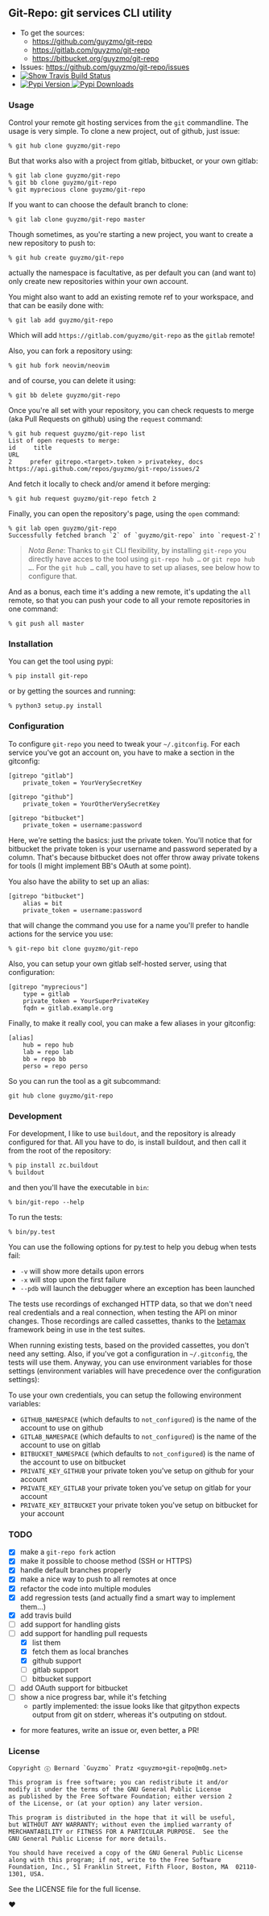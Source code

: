 ## Git-Repo: git services CLI utility

* To get the sources:
  * https://github.com/guyzmo/git-repo
  * https://gitlab.com/guyzmo/git-repo
  * https://bitbucket.org/guyzmo/git-repo
* Issues: https://github.com/guyzmo/git-repo/issues
* [![Show Travis Build Status](https://travis-ci.org/guyzmo/git-repo.svg)](https://travis-ci.org/guyzmo/git-repo)
* [![Pypi Version](https://img.shields.io/pypi/v/git-repo.svg) ![Pypi Downloads](https://img.shields.io/pypi/dm/git-repo.svg)](https://pypi.python.org/pypi/git-repo)

### Usage

Control your remote git hosting services from the `git` commandline. The usage is
very simple. To clone a new project, out of github, just issue:

    % git hub clone guyzmo/git-repo

But that works also with a project from gitlab, bitbucket, or your own gitlab:

    % git lab clone guyzmo/git-repo
    % git bb clone guyzmo/git-repo
    % git myprecious clone guyzmo/git-repo

If you want to can choose the default branch to clone:

    % git lab clone guyzmo/git-repo master

Though sometimes, as you're starting a new project, you want to create a new
repository to push to:

    % git hub create guyzmo/git-repo

actually the namespace is facultative, as per default you can (and want to)
only create new repositories within your own account.

You might also want to add an existing remote ref to your workspace, and that
can be easily done with:

    % git lab add guyzmo/git-repo

Which will add `https://gitlab.com/guyzmo/git-repo` as the `gitlab` remote!

Also, you can fork a repository using:

    % git hub fork neovim/neovim

and of course, you can delete it using:

    % git bb delete guyzmo/git-repo

Once you're all set with your repository, you can check requests to merge 
(aka Pull Requests on github) using the `request` command:

    % git hub request guyzmo/git-repo list
    List of open requests to merge:
    id     title                                                           URL
    2     prefer gitrepo.<target>.token > privatekey, docs                https://api.github.com/repos/guyzmo/git-repo/issues/2

And fetch it locally to check and/or amend it before merging:

    % git hub request guyzmo/git-repo fetch 2

Finally, you can open the repository's page, using the `open` command:

    % git lab open guyzmo/git-repo
    Successfully fetched branch `2` of `guyzmo/git-repo` into `request-2`!

> *Nota Bene*: Thanks to `git` CLI flexibility, by installing `git-repo` you directly
> have acces to the tool using `git-repo hub …` or `git repo hub …`. For the
> `git hub …` call, you have to set up aliases, see below how to configure that.

And as a bonus, each time it's adding a new remote, it's updating the `all` remote,
so that you can push your code to all your remote repositories in one command:

    % git push all master

### Installation

You can get the tool using pypi:

    % pip install git-repo

or by getting the sources and running:

    % python3 setup.py install

### Configuration

To configure `git-repo` you need to tweak your `~/.gitconfig`. For each service
you've got an account on, you have to make a section in the gitconfig:

    [gitrepo "gitlab"]
        private_token = YourVerySecretKey

    [gitrepo "github"]
        private_token = YourOtherVerySecretKey

    [gitrepo "bitbucket"]
        private_token = username:password

Here, we're setting the basics: just the private token. You'll notice that for bitbucket
the private token is your username and password seperated by a column. That's because
bitbucket does not offer throw away private tokens for tools (I might implement BB's OAuth
at some point).

You also have the ability to set up an alias:

    [gitrepo "bitbucket"]
        alias = bit
        private_token = username:password

that will change the command you use for a name you'll prefer to handle actions
for the service you use:

    % git-repo bit clone guyzmo/git-repo

Also, you can setup your own gitlab self-hosted server, using that configuration:

    [gitrepo "myprecious"]
        type = gitlab
        private_token = YourSuperPrivateKey
        fqdn = gitlab.example.org

Finally, to make it really cool, you can make a few aliases in your gitconfig:

    [alias]
        hub = repo hub
        lab = repo lab
        bb = repo bb
        perso = repo perso

So you can run the tool as a git subcommand:

    git hub clone guyzmo/git-repo

### Development

For development, I like to use `buildout`, and the repository is already configured
for that. All you have to do, is install buildout, and then call it from the root of 
the repository:

    % pip install zc.buildout
    % buildout

and then you'll have the executable in `bin`:

    % bin/git-repo --help

To run the tests:

    % bin/py.test

You can use the following options for py.test to help you debug when tests fail:

* `-v` will show more details upon errors
* `-x` will stop upon the first failure
* `--pdb` will launch the debugger where an exception has been launched


The tests use recordings of exchanged HTTP data, so that we don't need real credentials
and a real connection, when testing the API on minor changes. Those recordings are
called cassettes, thanks to the [betamax](https://github.com/sigmavirus24/betamax) framework
being in use in the test suites.

When running existing tests, based on the provided cassettes, you don't need any 
setting. Also, if you've got a configuration in `~/.gitconfig`, the tests will use
them. Anyway, you can use environment variables for those settings (environment
variables will have precedence over the configuration settings):

To use your own credentials, you can setup the following environment variables:

* `GITHUB_NAMESPACE` (which defaults to `not_configured`) is the name of the account to use on github
* `GITLAB_NAMESPACE` (which defaults to `not_configured`) is the name of the account to use on gitlab 
* `BITBUCKET_NAMESPACE` (which defaults to `not_configured`) is the name of the account to use on bitbucket
* `PRIVATE_KEY_GITHUB` your private token you've setup on github for your account
* `PRIVATE_KEY_GITLAB` your private token you've setup on gitlab for your account
* `PRIVATE_KEY_BITBUCKET` your private token you've setup on bitbucket for your account

### TODO

* [x] make a `git-repo fork` action
* [x] make it possible to choose method (SSH or HTTPS)
* [x] handle default branches properly
* [x] make a nice way to push to all remotes at once
* [x] refactor the code into multiple modules
* [x] add regression tests (and actually find a smart way to implement them…)
* [x] add travis build
* [ ] add support for handling gists
* [ ] add support for handling pull requests
  * [x] list them
  * [x] fetch them as local branches
  * [x] github support
  * [ ] gitlab support
  * [ ] bitbucket support
* [ ] add OAuth support for bitbucket
* [ ] show a nice progress bar, while it's fetching
  * partly implemented: the issue looks like that gitpython expects output from git
    on stderr, whereas it's outputing on stdout.
* for more features, write an issue or, even better, a PR!

### License

    Copyright ⓒ Bernard `Guyzmo` Pratz <guyzmo+git-repo@m0g.net>

    This program is free software; you can redistribute it and/or
    modify it under the terms of the GNU General Public License
    as published by the Free Software Foundation; either version 2
    of the License, or (at your option) any later version.

    This program is distributed in the hope that it will be useful,
    but WITHOUT ANY WARRANTY; without even the implied warranty of
    MERCHANTABILITY or FITNESS FOR A PARTICULAR PURPOSE.  See the
    GNU General Public License for more details.

    You should have received a copy of the GNU General Public License
    along with this program; if not, write to the Free Software
    Foundation, Inc., 51 Franklin Street, Fifth Floor, Boston, MA  02110-1301, USA.

See the LICENSE file for the full license.

♥
